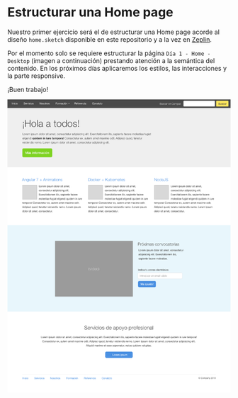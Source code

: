 # Estructurar una Home page

Nuestro primer ejercicio será el de estructurar una Home page acorde al diseño `home.sketch` disponible en este repositorio y a la vez en [Zeplin](https://app.zeplin.io/projects).

Por el momento solo se requiere estructurar la página `Día 1 - Home - Desktop` (imagen a continuación) prestando atención a la semántica del contenido. En los próximos días aplicaremos los estilos, las interacciones y la parte responsive.

¡Buen trabajo!

![alt](images/home.png)